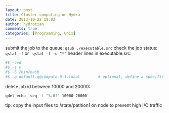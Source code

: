 ```yaml
---
layout: post
title: Cluster computing on Hydra
date: 2013-10-22 18:03
author: hydrotian
comments: true
categories: [Programming, Unix]
---
```

submit the job to the queue:
`qsub ./executable.src`
check the job status:
`qstat -f` or ` qstat -f -u "*"`
header lines in executable.src:
```bash
#$ -cwd
#$ -j y
#$ -S /bin/bash
#$ -q default.q@compute-0-1.local        # optional, define a specific node to run the code
```
delete job id between 10000 and 20000:
```bash
qdel echo `seq -f "%.0f" 10000 20000`
```
tip: copy the input files to /state/patition1 on node to prevent high I/O traffic
